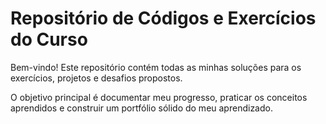 
# Repositório de Códigos e Exercícios do Curso

Bem-vindo\! Este repositório contém todas as minhas soluções para os exercícios, projetos e desafios propostos.

O objetivo principal é documentar meu progresso, praticar os conceitos aprendidos e construir um portfólio sólido do meu aprendizado.

[](https://www.google.com/search?q=%5Bhttps://shields.io/%5D\(https://shields.io/\))
